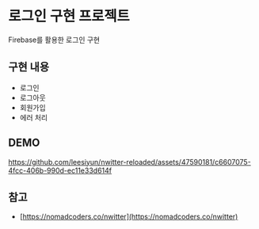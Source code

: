 # 로그인 구현 프로젝트
Firebase를 활용한 로그인 구현

## 구현 내용
- 로그인
- 로그아웃
- 회원가입
- 에러 처리

## DEMO
https://github.com/leesiyun/nwitter-reloaded/assets/47590181/c6607075-4fcc-406b-990d-ec11e33d614f


## 참고
- [https://nomadcoders.co/nwitter](https://nomadcoders.co/nwitter)
         
